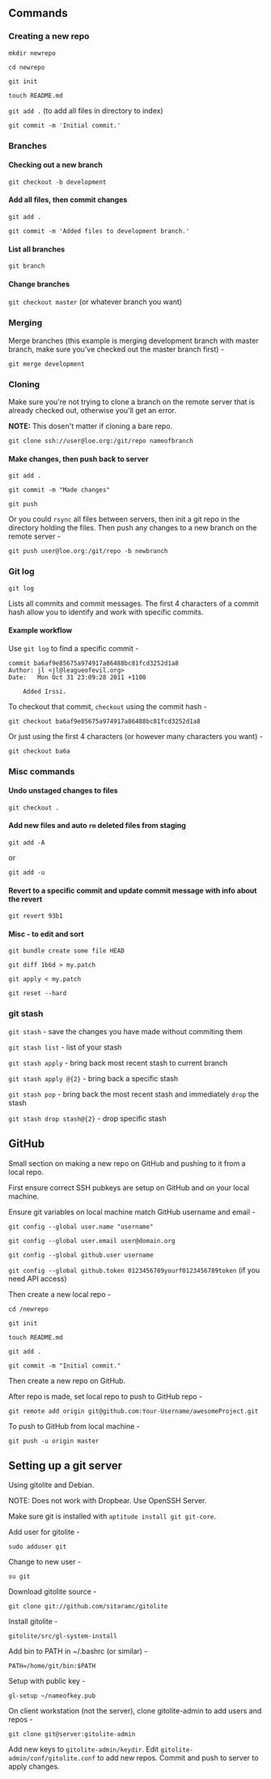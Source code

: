 ## Commands

### Creating a new repo

`mkdir newrepo`

`cd newrepo`

`git init`

`touch README.md`

`git add .` (to add all files in directory to index)

`git commit -m 'Initial commit.'`

### Branches

#### Checking out a new branch

`git checkout -b development`

#### Add all files, then commit changes

`git add .`

`git commit -m 'Added files to development branch.'`

#### List all branches

`git branch`

#### Change branches

`git checkout master` (or whatever branch you want)

### Merging

Merge branches (this example is merging development branch with master branch, make sure you've checked out the master branch first) -

`git merge development`

### Cloning

Make sure you're not trying to clone a branch on the remote server that is already checked out, otherwise you'll get an error.

**NOTE:** This dosen't matter if cloning a bare repo.

`git clone ssh://user@loe.org:/git/repo nameofbranch`

#### Make changes, then push back to server

`git add .`

`git commit -m "Made changes"`

`git push`

Or you could `rsync` all files between servers, then init a git repo in the directory holding the files. Then push any changes to a new branch on the remote server -

`git push user@loe.org:/git/repo -b newbranch`

### Git log

`git log`

Lists all commits and commit messages. The first 4 characters of a commit hash allow you to identify and work with specific commits.

#### Example workflow

Use `git log` to find a specific commit -

	commit ba6af9e85675a974917a86488bc81fcd3252d1a8
	Author: jl <jl@leagueofevil.org>
	Date:   Mon Oct 31 23:09:28 2011 +1100

	    Added Irssi.

To checkout that commit, `checkout` using the commit hash  -

`git checkout ba6af9e85675a974917a86488bc81fcd3252d1a8`

Or just using the first 4 characters (or however many characters you want) -

`git checkout ba6a`

### Misc commands

#### Undo unstaged changes to files

`git checkout .`

#### Add new files and auto `rm` deleted files from staging

`git add -A`

or

`git add -u`

#### Revert to a specific commit and update commit message with info about the revert

`git revert 93b1`

#### Misc - to edit and sort

`git bundle create some file HEAD`

`git diff 1b6d > my.patch`

`git apply < my.patch`

`git reset --hard`

### git stash

`git stash` - save the changes you have made without commiting them

`git stash list` - list of your stash

`git stash apply` - bring back most recent stash to current branch

`git stash apply @{2}` - bring back a specific stash

`git stash pop` - bring back the most recent stash and immediately `drop` the stash

`git stash drop stash@{2}` - drop specific stash

## GitHub

Small section on making a new repo on GitHub and pushing to it from a local repo.

First ensure correct SSH pubkeys are setup on GitHub and on your local machine.

Ensure git variables on local machine match GitHub username and email -

`git config --global user.name "username"`

`git config --global user.email user@domain.org`

`git config --global github.user username`

`git config --global github.token 0123456789yourf0123456789token` (if you need API access)

Then create a new local repo -

`cd /newrepo`

`git init`

`touch README.md`

`git add .`

`git commit -m "Initial commit."`

Then create a new repo on GitHub.

After repo is made, set local repo to push to GitHub repo -

`git remote add origin git@github.com:Your-Username/awesomeProject.git`

To push to GitHub from local machine -

`git push -u origin master`

## Setting up a git server

Using gitolite and Debian.

NOTE: Does not work with Dropbear. Use OpenSSH Server.

Make sure git is installed with `aptitude install git git-core`.

Add user for gitolite -

`sudo adduser git`

Change to new user -

`su git`

Download gitolite source -

`git clone git://github.com/sitaramc/gitolite`

Install gitolite - 

`gitolite/src/gl-system-install`

Add bin to PATH in ~/.bashrc (or similar) - 

`PATH=/home/git/bin:$PATH`

Setup with public key -

`gl-setup ~/nameofkey.pub`

On client workstation (not the server), clone gitolite-admin to add users and repos -

`git clone git@server:gitolite-admin`

Add new keys to `gitolite-admin/keydir`. Edit `gitolite-admin/conf/gitolite.conf` to add new repos. Commit and push to server to apply changes.
